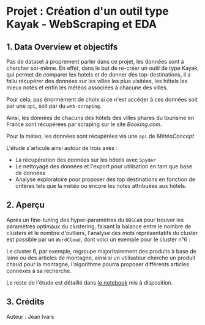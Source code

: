 # Projet : Création d'un outil type Kayak - WebScraping et EDA

## 1. Data Overview et objectifs

Pas de dataset à proprement parler dans ce projet, les données sont à chercher soi-même. En effet, dans le but de re-créer un outil de type Kayak, qui permet de comparer les hotels et de donner des top-destinations, il a fallu récupérer des données sur les villes les plus visitées, les hôtels les mieux notés et enfin les météos associées à chacune des villes.

Pour cela, pas énormément de choix si ce n'est accéder à ces données soit par une <code>api</code>, soit par du <code>web-scraping</code>.

Ainsi, les données de chacuns des hôtels des villes phares du tourisme en France sont récupérées par scraping sur le site <i>Booking.com</i>.

Pour la méteo, les données sont récupérées via une <code>api</code> de <i>MétéoConcept</i>

L'étude s'articule ainsi autour de trois axes :
<ul>
  <li>La récupération des données sur les hôtels avec <code>Spyder</code></li>
  <li>Le nettoyage des données et l'export pour utilisation en tant que base de données</li>
  <li>Analyse exploratoire pour proposer des top destinations en fonction de critères tels que la météo ou encore les notes attribuées aux hôtels.</li>
</ul>

## 2. Aperçu
Après un fine-tuning des hyper-paramètres du `DBSCAN` pour trouver les paramètres optimaux du clustering, faisant la balance entre le nombre de clusters et le nombre d'outliers, l'analyse des mots représentatifs du cluster est possible par un `WordCloud`, dont voici un exemple pour le cluster n°6 :

Le cluster 6, par exemple, regroupe majoritairement des produits à base de laine ou des articles de montagne, ainsi si un utilisateur cherche un produit chaud pour la montagne, l'algorithme pourra proposer différents articles connexes à sa recherche.

Le reste de l'étude est détaillé dans <a href='https://github.com/Chedeta/the_north_face_nlp/blob/main/NorthFace_final.ipynb'>le notebook</a> mis à disposition.

## 3. Crédits

Auteur : Jean Ivars

